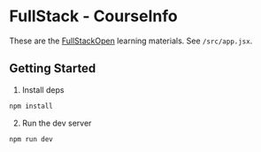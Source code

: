 # FullStack - CourseInfo

These are the [FullStackOpen](https://fullstackopen.com/) learning materials. See `/src/app.jsx`.

## Getting Started

1. Install deps

```sh
npm install
```

2. Run the dev server

```sh
npm run dev
```
